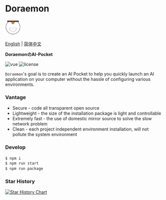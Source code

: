 # Doraemon

<img src="./assets/icon.png" style="width: 50px; height:50px; margin: 0" />

[English](https://github.com/Ewall1106/Doraemon/blob/main/README.en.md) | [简体中文](https://github.com/Ewall1106/Doraemon/blob/main/README.md)

**DoraemonのAI-Pocket**

<p>
  <a>
    <img src="https://img.shields.io/badge/version-1.0.0-brightgreen.svg" alt="vue">
  </a>
  <a>
    <img src="https://img.shields.io/github/license/mashape/apistatus.svg" alt="license">
  </a>
</p>

`Doraemon`'s goal is to create an AI Pocket to help you quickly launch an AI application on your computer without the hassle of configuring various environments.

### Vantage

- Secure - code all transparent open source
- Lightweight - the size of the installation package is light and controllable
- Extremely fast - the use of domestic mirror source to solve the slow network problem
- Clean - each project independent environment installation, will not pollute the system environment

### Develop

```bash
$ npm i
$ npm run start
$ npm run package
```

### Star History

<a href="https://star-history.com/#Ewall1106/Doraemon&Date">
  <picture>
    <source media="(prefers-color-scheme: dark)" srcset="https://api.star-history.com/svg?repos=Ewall1106/Doraemon&type=Date&theme=dark" />
    <source media="(prefers-color-scheme: light)" srcset="https://api.star-history.com/svg?repos=Ewall1106/Doraemon&type=Date" />
    <img alt="Star History Chart" src="https://api.star-history.com/svg?repos=Ewall1106/Doraemon&type=Date" />
  </picture>
</a>
